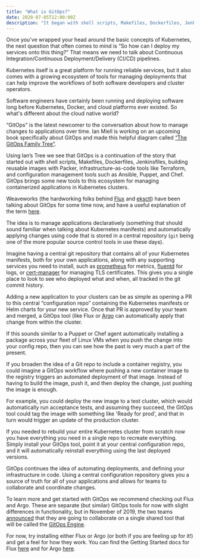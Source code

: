 ```yaml
---
title: "What is GitOps?"
date: 2020-07-05T12:00:00Z
description: "It began with shell scripts, Makefiles, Dockerfiles, Jenkinsfiles, building reusable images with Packer, infrastructure-as-code tools like Terraform, and configuration management tools such as Ansible, Puppet, and Chef. Now GitOps brings some new tools for managing containerized applications in Kubernetes clusters."
---
```


Once you've wrapped your head around the basic concepts of Kubernetes, the next question that often comes to mind is “So how can I deploy my services onto this thing?” That means we need to talk about Continuous Integration/Continuous Deployment/Delivery (CI/CD) pipelines.

Kubernetes itself is a great platform for running reliable services, but it also comes with a growing ecosystem of tools for managing deployments that can help improve the workflows of both software developers and cluster operators.

Software engineers have certainly been running and deploying software long before Kubernetes, Docker, and cloud platforms ever existed. So what's different about the cloud native world? 

“GitOps” is the latest newcomer to the conversation about how to manage changes to applications over time. Ian Miell is working on an upcoming book specifically about GitOps and made this helpful diagram called [“The GitOps Family Tree”](https://twitter.com/ianmiell/status/1278330015529254912).

Using Ian’s Tree we see that GitOps is a continuation of the story that started out with shell scripts, Makefiles, Dockerfiles, Jenkinsfiles, building reusable images with Packer, infrastructure-as-code tools like Terraform, and configuration management tools such as Ansible, Puppet, and Chef. GitOps brings some new tools to this ecosystem for managing containerized applications in Kubernetes clusters.

Weaveworks (the hardworking folks behind [Flux](https://github.com/fluxcd/flux) and [eksctl](https://github.com/weaveworks/eksctl)) have been talking about GitOps for some time now, and have a useful explanation of the term [here](https://www.weave.works/technologies/gitops/). 

The idea is to manage applications declaratively (something that should sound familiar when talking about Kubernetes manifests) and automatically applying changes using code that is stored in a central repository (`git` being one of the more popular source control tools in use these days).

Imagine having a central git repository that contains all of your Kubernetes manifests, both for your own applications, along with any supporting services you need to install, such as [prometheus](https://prometheus.io/) for metrics, [fluentd](https://www.fluentd.org/) for logs, or [cert-manager](https://github.com/jetstack/cert-manager) for managing TLS certificates. This gives you a single place to look to see who deployed what and when, all tracked in the git commit history.

Adding a new application to your clusters can be as simple as opening a PR to this central “configuration repo” containing the Kubernetes manifests or Helm charts for your new service. Once that PR is approved by your team and merged, a GitOps tool (like Flux or [Argo](https://argoproj.github.io/argo-cd/) can automatically apply that change from within the cluster.

If this sounds similar to a Puppet or Chef agent automatically installing a package across your fleet of Linux VMs when you push the change into your config repo, then you can see how the past is very much a part of the present.

If you broaden the idea of a Git repo to include a container registry, you could imagine a GitOps workflow where pushing a new container image to the registry triggers an automated deployment of that image. Instead of having to build the image, push it, and then deploy the change, just pushing the image is enough.

For example, you could deploy the new image to a test cluster, which would automatically run acceptance tests, and assuming they succeed, the GitOps tool could tag the image with something like 'Ready for prod', and that in turn would trigger an update of the production cluster.

If you needed to rebuild your entire Kubernetes cluster from scratch now you have everything you need in a single repo to recreate everything. Simply install your GitOps tool, point it at your central configuration repo, and it will automatically reinstall everything using the last deployed versions.

GitOps continues the idea of automating deployments, and defining your infrastructure in code. Using a central configuration repository gives you a source of truth for all of your applications and allows for teams to collaborate and coordinate changes.

To learn more and get started with GitOps we recommend checking out Flux and Argo.  These are separate (but similar) GitOps tools for now with slight differences in functionality, but in November of 2019, the two teams [announced](https://www.weave.works/blog/argo-flux-join-forces) that they are going to collaborate on a single shared tool that will be called the [GitOps Engine](https://github.com/argoproj/gitops-engine). 

For now, try installing either Flux or Argo (or both if you are feeling up for it!) and get a feel for how they work. You can find the Getting Started docs for Flux [here](https://docs.fluxcd.io/en/1.18.0/tutorials/get-started.html) and for Argo [here](https://argoproj.github.io/argo/quick-start/).
